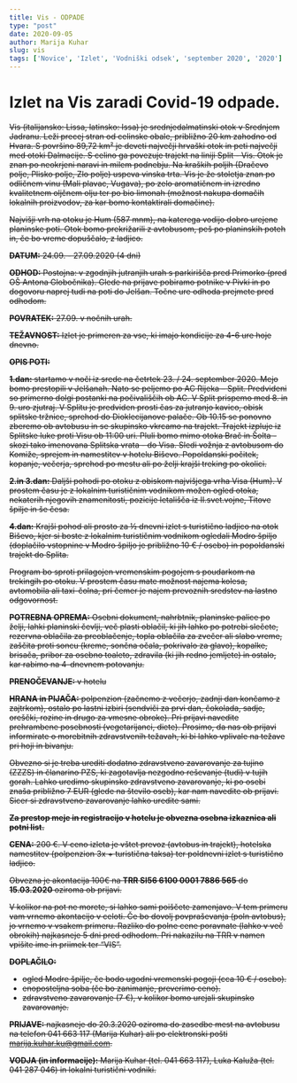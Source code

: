 ```yaml
---
title: Vis - ODPADE
type: "post"
date: 2020-09-05
author: Marija Kuhar
slug: vis
tags: ['Novice', 'Izlet', 'Vodniški odsek', 'september 2020', '2020']
---
```


# Izlet na Vis zaradi Covid-19 odpade.

<strike>
Vis (italijansko: Lissa, latinsko: Issa) je srednjedalmatinski otok v Srednjem Jadranu. Leži precej stran od celinske obale, približno 20 km zahodno od Hvara. S površino 89,72 km² je deveti največji hrvaški otok in peti največji med otoki Dalmacije. S celino ga povezuje trajekt na liniji Split - Vis. Otok je znan po neokrjeni naravi in milem podnebju. Na kraških poljih (Dračevo polje, Plisko polje, Zlo polje) uspeva vinska trta. Vis je že stoletja znan po odličnem vinu (Mali plavac, Vugava), po zelo aromatičnem in izredno kvalitetnem oljčnem olju ter po bio limonah (možnost nakupa domačih lokalnih proizvodov, za kar bomo kontaktirali domačine).

Najvišji vrh na otoku je Hum (587 mnm), na katerega vodijo dobro urejene planinske poti.
Otok bomo prekrižarili z avtobusom, peš po planinskih poteh in, če bo vreme dopuščalo, z ladjico.

**DATUM:** 24.09. - 27.09.2020 (4 dni)

**ODHOD:** Postojna: v zgodnjih jutranjih urah s parkirišča pred Primorko (pred OŠ Antona Globočnika). Glede na prijave pobiramo potnike v Pivki in po dogovoru naprej tudi na poti do Jelšan. Točne ure odhoda prejmete pred odhodom.

**POVRATEK:** 27.09. v nočnih urah.

**TEŽAVNOST:** Izlet je primeren za vse, ki imajo kondicije za 4-6 ure hoje dnevno.

**OPIS POTI:**

**1.dan:** startamo v noči iz srede na četrtek 23. / 24. september 2020. Mejo bomo prestopili v
Jelšanah. Nato se peljemo po AC Rijeka – Split. Predvideni so primerno dolgi postanki na
počivališčih ob AC. V Split prispemo med 8. in 9. uro zjutraj. V Splitu je predviden prosti čas za
jutranjo kavico, obisk splitske tržnice, sprehod do Dioklecijanove palače. Ob 10.15 se
ponovno zberemo ob avtobusu in se skupinsko vkrcamo na trajekt. Trajekt izpluje iz Splitske
luke proti Visu ob 11:00 uri. Pluli bomo mimo otoka Brač in Šolta - skozi tako imenovana
Splitska vrata - do Visa. Sledi vožnja z avtobusom do Komiže, sprejem in namestitev v hotelu
Biševo. Popoldanski počitek, kopanje, večerja, sprehod po mestu ali po želji krajši treking po
okolici.

**2.in 3.dan:** Daljši pohodi po otoku z obiskom najvišjega vrha Visa (Hum). V prostem času je z
lokalnim turističnim vodnikom možen ogled otoka, nekaterih njegovih znamenitosti, pozicije
letališča iz II.svet.vojne, Titove špilje in še česa.

**4.dan:** Krajši pohod ali prosto za ½ dnevni izlet s turistično ladjico na otok Biševo, kjer si
boste z lokalnim turističnim vodnikom ogledali Modro špiljo (doplačilo vstopnine v Modro
špiljo je približno 10 € / osebo) in popoldanski trajekt do Splita.

Program bo sproti prilagojen vremenskim pogojem s poudarkom na trekingih po otoku. V prostem
času mate možnost najema kolesa, avtomobila ali taxi-čolna, pri čemer je najem prevoznih
sredstev na lastno odgovornost.

**POTREBNA OPREMA:** Osebni dokument, nahrbtnik, planinske palice po želji, lahki planinski
čevlji, več plasti oblačil, ki jih lahko po potrebi slečete, rezervna oblačila za preoblačenje, topla oblačila za
zvečer ali slabo vreme, zaščita proti soncu (kreme, sončna očala, pokrivalo za glavo), kopalke, brisača,
pribor za osebno toaleto, zdravila (ki jih redno jemljete) in ostalo, kar rabimo na 4-dnevnem potovanju.

**PRENOČEVANJE:** v hotelu

**HRANA in PIJAČA:** polpenzion (začnemo z večerjo, zadnji dan končamo z zajtrkom), ostalo
po lastni izbiri (sendviči za prvi dan, čokolada, sadje, oreščki, rozine in drugo za vmesne obroke).
Pri prijavi navedite prehrambene posebnosti (vegetarijanci, diete).
Prosimo, da nas ob prijavi informirate o morebitnih zdravstvenih težavah, ki bi lahko
vplivale na težave pri hoji in bivanju.

Obvezno si je treba urediti dodatno zdravstveno zavarovanje za tujino (ZZZS) in članarino PZS, ki
zagotavlja nezgodno reševanje (tudi) v tujih gorah. Lahko uredimo skupinsko zdravstveno
zavarovanje, ki po osebi znaša približno 7 EUR (glede na število oseb), kar nam navedite ob
prijavi. Sicer si zdravstveno zavarovanje lahko uredite sami.

**Za prestop meje in registracijo v hotelu je obvezna osebna izkaznica ali potni list.**

**CENA:** 200 €. V ceno izleta je vštet prevoz (avtobus in trajekt), hotelska namestitev (polpenzion
3x + turistična taksa) ter poldnevni izlet s turistično ladjico.

Obvezna je akontacija 100€ na **TRR SI56 6100 0001 7886 565** do **15.03.2020** oziroma ob prijavi.

V kolikor na pot ne morete, si lahko sami poiščete zamenjavo. V tem primeru vam vrnemo akontacijo v celoti. Če bo dovolj povpraševanja (poln avtobus), jo vrnemo v vsakem primeru. Razliko do polne cene poravnate (lahko v več obrokih) najkasneje 5 dni pred odhodom. Pri nakazilu na TRR v namen vpišite ime in priimek ter “VIS”.

**DOPLAČILO:**

- ogled Modre špilje, če bodo ugodni vremenski pogoji (cca 10 € / osebo).
- enoposteljna soba (če bo zanimanje, preverimo ceno).
- zdravstveno zavarovanje (7 €), v kolikor bomo urejali skupinsko zavarovanje.

**PRIJAVE:** najkasneje do 20.3.2020 oziroma do zasedbe mest na avtobusu na telefon 041
663 117 (Marija Kuhar) ali po elektronski pošti marija.kuhar.ku@gmail.com.

**VODJA (in informacije):** Marija Kuhar (tel. 041 663 117), Luka Kaluža (tel. 041 287 046) in
lokalni turistični vodniki.
<strike>